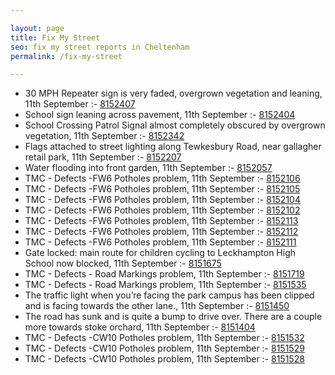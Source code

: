 ```yaml
---

layout: page
title: Fix My Street
seo: fix my street reports in Cheltenham
permalink: /fix-my-street

---
```


<!-- fix_marker starts -->

- 30 MPH Repeater sign is very faded, overgrown vegetation and leaning, 11th September :- [8152407](https://www.fixmystreet.com/report/8152407)
- School sign leaning across pavement, 11th September :- [8152404](https://www.fixmystreet.com/report/8152404)
- School Crossing Patrol Signal almost completely obscured by overgrown vegetation, 11th September :- [8152342](https://www.fixmystreet.com/report/8152342)
- Flags attached to street lighting along Tewkesbury Road, near gallagher retail park, 11th September :- [8152207](https://www.fixmystreet.com/report/8152207)
- Water flooding into front garden, 11th September :- [8152057](https://www.fixmystreet.com/report/8152057)
- TMC - Defects -FW6 Potholes problem, 11th September :- [8152106](https://www.fixmystreet.com/report/8152106)
- TMC - Defects -FW6 Potholes problem, 11th September :- [8152105](https://www.fixmystreet.com/report/8152105)
- TMC - Defects -FW6 Potholes problem, 11th September :- [8152104](https://www.fixmystreet.com/report/8152104)
- TMC - Defects -FW6 Potholes problem, 11th September :- [8152102](https://www.fixmystreet.com/report/8152102)
- TMC - Defects -FW6 Potholes problem, 11th September :- [8152113](https://www.fixmystreet.com/report/8152113)
- TMC - Defects -FW6 Potholes problem, 11th September :- [8152112](https://www.fixmystreet.com/report/8152112)
- TMC - Defects -FW6 Potholes problem, 11th September :- [8152111](https://www.fixmystreet.com/report/8152111)
- Gate locked: main route for children cycling to Leckhampton High School now blocked, 11th September :- [8151675](https://www.fixmystreet.com/report/8151675)
- TMC - Defects - Road Markings problem, 11th September :- [8151719](https://www.fixmystreet.com/report/8151719)
- TMC - Defects - Road Markings problem, 11th September :- [8151535](https://www.fixmystreet.com/report/8151535)
- The traffic light when you’re facing the park campus has been clipped and is facing towards the other lane., 11th September :- [8151450](https://www.fixmystreet.com/report/8151450)
- The road has sunk and is quite a bump to drive over. There are a couple more towards stoke orchard, 11th September :- [8151404](https://www.fixmystreet.com/report/8151404)
- TMC - Defects -CW10 Potholes problem, 11th September :- [8151532](https://www.fixmystreet.com/report/8151532)
- TMC - Defects -CW10 Potholes problem, 11th September :- [8151529](https://www.fixmystreet.com/report/8151529)
- TMC - Defects -CW10 Potholes problem, 11th September :- [8151528](https://www.fixmystreet.com/report/8151528)

<!-- fix_marker ends -->